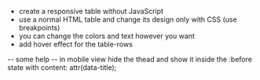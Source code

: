 - create a responsive table without JavaScript
- use a normal HTML table and change its design only with CSS (use breakpoints)
- you can change the colors and text however you want
- add hover effect for the table-rows

-- some help --
in mobile view hide the thead and show it inside the :before state with content: attr(data-title);

